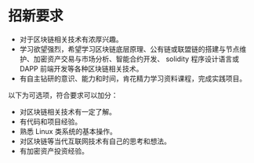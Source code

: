 # 招新要求

- 对于区块链相关技术有浓厚兴趣。
- 学习欲望强烈，希望学习区块链底层原理、公有链或联盟链的搭建与节点维护、加密资产交易与市场分析、智能合约开发、 solidity 程序设计语言或 DAPP 前端开发等各种区块链相关技术。
- 有自主钻研的意识、能力和时间，肯花精力学习资料课程，完成实践项目。

以下为可选项，符合要求可以加分：

- 对区块链相关技术有一定了解。
- 有代码和项目经验。
- 熟悉 Linux 类系统的基本操作。
- 对区块链等当代互联网技术有自己的思考和想法。
- 有加密资产投资经验。
